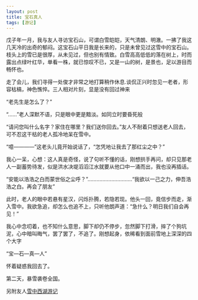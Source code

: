 ```yaml
---
layout: post
title: 宝石真人
tags: [游记]
---
```

戊子年一月，我与友人寻访宝石山，可谓白雪皑皑，天气清朗、明澈。一拂了我这几天冷的出奇的郁闷。这宝石山平日我是长来的，只是未曾见过这雪中的宝石山。枝头上的雪已是很厚，从未见过，但也别有情致。白雪高高低低的落在树上，时而露出点绿叶红华，单看一株，就已惊叹不已，又是一山的树，是景也，足以游目而畅怀也。

走了会儿，我们寻得一处俊才非常之地打算稍作休息.谈侃正兴时忽见一老者，形容枯槁，神色憔悴。三人相对片刻，显是没有回过神来

“老先生是怎么了？”

“……”老人深默不语，只是眼中更是黯淡。如同立时要昏死般

“请问您叫什么名字？家住在哪里？我们送你回去。”友人不耐着只想送老人回去，可不忍这干枯的老人孤冷地呆在雪中。

“噫————”这老头儿竟开始说话了，“怎凭地让我去了那红尘之中？”

我心一呆，心想：这人真是奇怪，说了句听不懂的话，刚想拱手再问，却只见那老人一副蓄势待发，似是洪水决堤滔滔江水就要从他口中一涌而出，我也没再插话。

“安能以浩浩之白而蒙世俗之尘呼？”…………………………“我欲以一己之力，伸吾浩浩之白。再会了朋友”

此时，老人的眼中若悬有星汉，闪烁扑腾，若隐若现。他头一回，竟信步而走，渐入雪中。我欲急追，却怎么也追不上，只听他朗声道：“急什么？明日我们自会再见！”

我心中念叨着，也不知什么意思，脚下却仍不停步，忽然脚下打滑，摔了个狗坑泥，心中暗叫晦气，罢了罢了，不追了。刚想起身，依稀看到面前雪地上深深的四个大字

“宝—石—真—人”

怀着疑惑我回去了。

第二天，暴雪袭卷全国。

另附友人[雪中西湖游记](http://hi.baidu.com/%B9%E0%C0%BA%B7%C9%CA%F3/blog/item/2c29d71fea66f20e314e1535.html)
